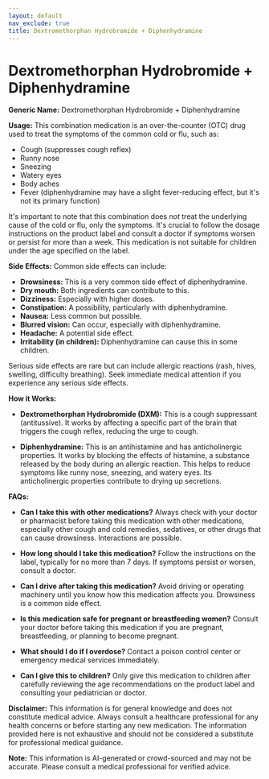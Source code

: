 ```yaml
---
layout: default
nav_exclude: true
title: Dextromethorphan Hydrobromide + Diphenhydramine
---
```


# Dextromethorphan Hydrobromide + Diphenhydramine

**Generic Name:** Dextromethorphan Hydrobromide + Diphenhydramine

**Usage:** This combination medication is an over-the-counter (OTC) drug used to treat the symptoms of the common cold or flu, such as:

* Cough (suppresses cough reflex)
* Runny nose
* Sneezing
* Watery eyes
* Body aches
* Fever (diphenhydramine may have a slight fever-reducing effect, but it's not its primary function)

It's important to note that this combination does *not* treat the underlying cause of the cold or flu, only the symptoms.  It's crucial to follow the dosage instructions on the product label and consult a doctor if symptoms worsen or persist for more than a week.  This medication is not suitable for children under the age specified on the label.

**Side Effects:** Common side effects can include:

* **Drowsiness:** This is a very common side effect of diphenhydramine.
* **Dry mouth:**  Both ingredients can contribute to this.
* **Dizziness:**  Especially with higher doses.
* **Constipation:**  A possibility, particularly with diphenhydramine.
* **Nausea:**  Less common but possible.
* **Blurred vision:**  Can occur, especially with diphenhydramine.
* **Headache:**  A potential side effect.
* **Irritability (in children):**  Diphenhydramine can cause this in some children.

Serious side effects are rare but can include allergic reactions (rash, hives, swelling, difficulty breathing).  Seek immediate medical attention if you experience any serious side effects.

**How it Works:**

* **Dextromethorphan Hydrobromide (DXM):** This is a cough suppressant (antitussive). It works by affecting a specific part of the brain that triggers the cough reflex, reducing the urge to cough.

* **Diphenhydramine:** This is an antihistamine and has anticholinergic properties. It works by blocking the effects of histamine, a substance released by the body during an allergic reaction. This helps to reduce symptoms like runny nose, sneezing, and watery eyes.  Its anticholinergic properties contribute to drying up secretions.


**FAQs:**

* **Can I take this with other medications?**  Always check with your doctor or pharmacist before taking this medication with other medications, especially other cough and cold remedies, sedatives, or other drugs that can cause drowsiness.  Interactions are possible.

* **How long should I take this medication?**  Follow the instructions on the label, typically for no more than 7 days. If symptoms persist or worsen, consult a doctor.

* **Can I drive after taking this medication?**  Avoid driving or operating machinery until you know how this medication affects you.  Drowsiness is a common side effect.

* **Is this medication safe for pregnant or breastfeeding women?**  Consult your doctor before taking this medication if you are pregnant, breastfeeding, or planning to become pregnant.

* **What should I do if I overdose?**  Contact a poison control center or emergency medical services immediately.

* **Can I give this to children?**  Only give this medication to children after carefully reviewing the age recommendations on the product label and consulting your pediatrician or doctor.


**Disclaimer:** This information is for general knowledge and does not constitute medical advice.  Always consult a healthcare professional for any health concerns or before starting any new medication.  The information provided here is not exhaustive and should not be considered a substitute for professional medical guidance.


**Note:** This information is AI-generated or crowd-sourced and may not be accurate. Please consult a medical professional for verified advice.